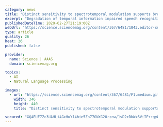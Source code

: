 ```yaml
---
category: news
title: "Distinct sensitivity to spectrotemporal modulation supports brain asymmetry for speech and melody"
excerpt: "Degradation of temporal information impaired speech recognition but not melody recognition, whereas degradation of spectral information impaired melody recognition but not speech recognition. Brain scanning revealed a right-left asymmetry for speech and music."
publishedDateTime: 2020-02-27T21:19:00Z
webUrl: "https://science.sciencemag.org/content/367/6481/1043.editor-summary"
type: article
quality: 26
heat: 26
published: false

provider:
  name: Science | AAAS
  domain: sciencemag.org

topics:
  - AI
  - Natural Language Processing

images:
  - url: "https://science.sciencemag.org/content/367/6481/F1.medium.gif"
    width: 346
    height: 440
    title: "Distinct sensitivity to spectrotemporal modulation supports brain asymmetry for speech and melody"

secured: "XQAEUF7Zo3UAHLi4GxHuY14hie5Zo77ONXG20rznw/1vD2cDbWx6ViIF+cgyWOpc7q+GVuxwmgMFGi0PjIa7mvyPRqknI9dVQwJhnbOj98xPIEEkU9Xmuw3rvKYl6bQTZcYsLl1Vlp0m682nUMGetupn8GfVXGy2jOgCVsI+xAOFeezDvbIw9k7x6zOypSdWVWGRm1+odExpUHnlvQjBapPN+OWy3oyvvdGJFol2mCorXfFv3i+Cv+if8TlwoHCrXeRO+u7z8b5zg+eNQPX9b8IUkKRMC132xkRChFO3/zNLaOY+U6ABni/O7PKejdt6;uX+Wp+VEAhvMfBuMp9YMMw=="
---
```


